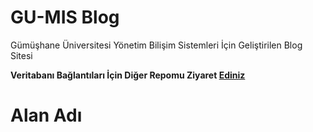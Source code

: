 # GU-MIS Blog

Gümüşhane Üniversitesi Yönetim Bilişim Sistemleri İçin Geliştirilen Blog Sitesi

**Veritabanı Bağlantıları İçin Diğer Repomu Ziyaret [Ediniz](gumis.com.tr)**

# Alan Adı

**[](gumis.com.tr)**

